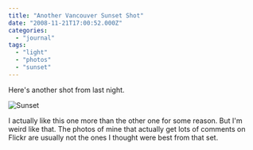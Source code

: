 ```yaml
---
title: "Another Vancouver Sunset Shot"
date: "2008-11-21T17:00:52.000Z"
categories: 
  - "journal"
tags: 
  - "light"
  - "photos"
  - "sunset"
---
```


Here's another shot from last night.

![Sunset](http://farm4.static.flickr.com/3045/3046282805_c21cabfd38.jpg?v=0)

I actually like this one more than the other one for some reason. But I'm weird like that. The photos of mine that actually get lots of comments on Flickr are usually not the ones I thought were best from that set.
